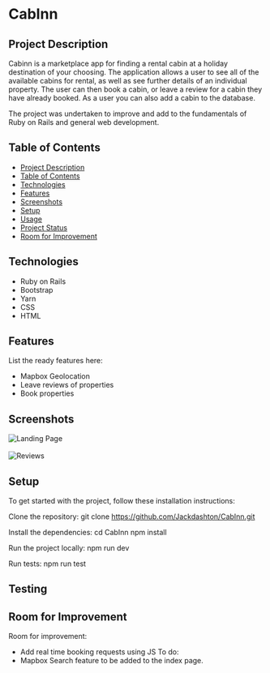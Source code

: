 # CabInn 

## Project Description
Cabinn is a marketplace app for finding a rental cabin at a holiday destination of your choosing. The application allows a user to see all of the available cabins for rental, as well as see further details of an individual property. The user can then book a cabin, or leave a review for a cabin they have already booked. As a user you can also add a cabin to the database. 

The project was undertaken to improve and add to the fundamentals of Ruby on Rails and general web development. 

## Table of Contents
* [Project Description](#project-description)
* [Table of Contents](#table-of-contents)
* [Technologies](#technologies)
* [Features](#features)
* [Screenshots](#screenshots)
* [Setup](#setup)
* [Usage](#usage)
* [Project Status](#project-status)
* [Room for Improvement](#room-for-improvement)

## Technologies
* Ruby on Rails
* Bootstrap
* Yarn
* CSS
* HTML

## Features
List the ready features here:
- Mapbox Geolocation
- Leave reviews of properties
- Book properties

## Screenshots
![Landing Page](https://user-images.githubusercontent.com/122602433/235965156-3be757f2-53a6-44e0-9581-0416f7550e63.JPG)
<br />
<br />
![Reviews](https://user-images.githubusercontent.com/122602433/235965168-ae045dc1-16ff-4c19-b336-1558e36b0f6e.JPG)

## Setup
To get started with the project, follow these installation instructions:

Clone the repository:
git clone https://github.com/Jackdashton/CabInn.git

Install the dependencies:
cd CabInn
npm install

Run the project locally:
npm run dev

Run tests:
npm run test

## Testing


## Room for Improvement
Room for improvement:
- Add real time booking requests using JS
To do:
- Mapbox Search feature to be added to the index page. 










